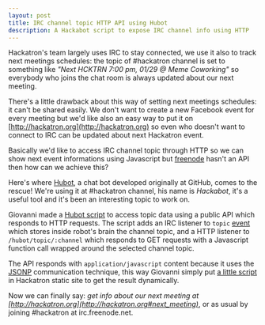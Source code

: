 ```yaml
---
layout: post
title: IRC channel topic HTTP API using Hubot
description: A Hackabot script to expose IRC channel info using HTTP
---
```


[hubot]: http://hubot.github.com/
[freenode]: http://freenode.net/
[irc-script]: https://github.com/hackatron/hackatron-hubot/blob/master/scripts/irc-topic.coffee
[topic-event]: https://github.com/martynsmith/node-irc/blob/master/lib/irc.js#L383
[hackatron-script]: https://github.com/hackatron/hackatron.github.com/commit/4c95643d6ecaec3484f7ea157a3e52339997fd74
[jsonp]: http://en.wikipedia.org/wiki/JSONP

Hackatron's team largely uses IRC to stay connected, we use it also to track next meetings schedules: the topic of #hackatron channel is set to something like *"Next HCKTRN 7:00 pm, 01/29 @ Meme Coworking"* so everybody who joins the chat room is always updated about our next meeting.

There's a little drawback about this way of setting next meetings schedules: it can't be shared easily. We don't want to create a new Facebook event for every meeting but we'd like also an easy way to put it on [http://hackatron.org](http://hackatron.org) so even who doesn't want to connect to IRC can be updated about next Hackatron event.

Basically we'd like to access IRC channel topic through HTTP so we can show next event informations using Javascript but [freenode][freenode] hasn't an API then how can we achieve this?

Here's where [Hubot][hubot], a chat bot developed originally at GitHub, comes to the rescue! We're using it at #hackatron channel, his name is *Hackabot*, it's a useful tool and it's been an interesting topic to work on.

Giovanni made a [Hubot script][irc-script] to access topic data using a public API which responds to HTTP requests. The script adds an IRC listener to `topic` [event][topic-event] which stores inside robot's brain the channel topic, and a HTTP listener to `/hubot/topic/:channel` which responds to GET requests with a Javascript function call wrapped around the selected channel topic.

The API responds with `application/javascript` content because it uses the [JSONP][jsonp] communication technique, this way Giovanni simply put [a little script][hackatron-script] in Hackatron static site to get the result dynamically.

Now we can finally say: *get info about our next meeting at [http://hackatron.org](http://hackatron.org#next_meeting)*, or as usual by joining #hackatron at irc.freenode.net.